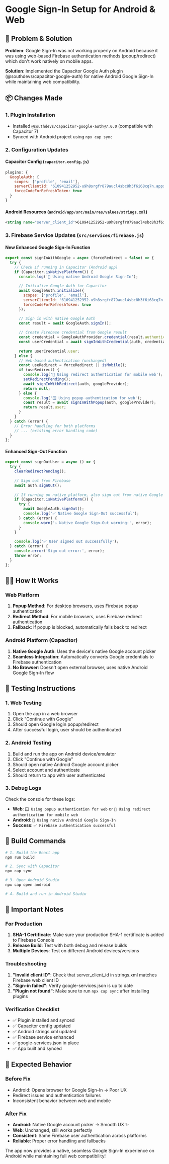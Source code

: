 # Google Sign-In Setup for Android & Web

## 🎯 Problem & Solution

**Problem**: Google Sign-In was not working properly on Android because it was using web-based Firebase authentication methods (popup/redirect) which don't work natively on mobile apps.

**Solution**: Implemented the Capacitor Google Auth plugin (@southdevs/capacitor-google-auth) for native Android Google Sign-In while maintaining web compatibility.

## 📦 Changes Made

### 1. Plugin Installation
- Installed `@southdevs/capacitor-google-auth@7.0.0` (compatible with Capacitor 7)
- Synced with Android project using `npx cap sync`

### 2. Configuration Updates

#### Capacitor Config (`capacitor.config.js`)
```javascript
plugins: {
  GoogleAuth: {
    scopes: ['profile', 'email'],
    serverClientId: '610941252952-u9h8srgfr879aucl4sbc8h3f6i68cq7n.apps.googleusercontent.com',
    forceCodeForRefreshToken: true
  }
}
```

#### Android Resources (`android/app/src/main/res/values/strings.xml`)
```xml
<string name="server_client_id">610941252952-u9h8srgfr879aucl4sbc8h3f6i68cq7n.apps.googleusercontent.com</string>
```

### 3. Firebase Service Updates (`src/services/firebase.js`)

#### New Enhanced Google Sign-In Function
```javascript
export const signInWithGoogle = async (forceRedirect = false) => {
  try {
    // Check if running in Capacitor (Android app)
    if (Capacitor.isNativePlatform()) {
      console.log('🤖 Using native Android Google Sign-In');
      
      // Initialize Google Auth for Capacitor
      await GoogleAuth.initialize({
        scopes: ['profile', 'email'],
        serverClientId: '610941252952-u9h8srgfr879aucl4sbc8h3f6i68cq7n.apps.googleusercontent.com',
        forceCodeForRefreshToken: true
      });

      // Sign in with native Google Auth
      const result = await GoogleAuth.signIn();
      
      // Create Firebase credential from Google result
      const credential = GoogleAuthProvider.credential(result.authentication.idToken);
      const userCredential = await signInWithCredential(auth, credential);
      
      return userCredential.user;
    } else {
      // Web-based authentication (unchanged)
      const useRedirect = forceRedirect || isMobile();
      if (useRedirect) {
        console.log('🔄 Using redirect authentication for mobile web');
        setRedirectPending();
        await signInWithRedirect(auth, googleProvider);
        return null;
      } else {
        console.log('🪟 Using popup authentication for web');
        const result = await signInWithPopup(auth, googleProvider);
        return result.user;
      }
    }
  } catch (error) {
    // Error handling for both platforms
    // ... (existing error handling code)
  }
};
```

#### Enhanced Sign-Out Function
```javascript
export const signOutUser = async () => {
  try {
    clearRedirectPending();
    
    // Sign out from Firebase
    await auth.signOut();
    
    // If running on native platform, also sign out from native Google Auth
    if (Capacitor.isNativePlatform()) {
      try {
        await GoogleAuth.signOut();
        console.log('✅ Native Google Sign-Out successful');
      } catch (error) {
        console.warn('⚠️ Native Google Sign-Out warning:', error);
      }
    }
    
    console.log('✅ User signed out successfully');
  } catch (error) {
    console.error('Sign out error:', error);
    throw error;
  }
};
```

## 🏃‍♂️ How It Works

### Web Platform
1. **Popup Method**: For desktop browsers, uses Firebase popup authentication
2. **Redirect Method**: For mobile browsers, uses Firebase redirect authentication
3. **Fallback**: If popup is blocked, automatically falls back to redirect

### Android Platform (Capacitor)
1. **Native Google Auth**: Uses the device's native Google account picker
2. **Seamless Integration**: Automatically converts Google credentials to Firebase authentication
3. **No Browser**: Doesn't open external browser, uses native Android Google Sign-In flow

## 🧪 Testing Instructions

### 1. Web Testing
1. Open the app in a web browser
2. Click "Continue with Google"
3. Should open Google login popup/redirect
4. After successful login, user should be authenticated

### 2. Android Testing
1. Build and run the app on Android device/emulator
2. Click "Continue with Google"
3. Should open native Android Google account picker
4. Select account and authenticate
5. Should return to app with user authenticated

### 3. Debug Logs
Check the console for these logs:
- **Web**: `🪟 Using popup authentication for web` or `🔄 Using redirect authentication for mobile web`
- **Android**: `🤖 Using native Android Google Sign-In`
- **Success**: `✅ Firebase authentication successful`

## 🔧 Build Commands

```bash
# 1. Build the React app
npm run build

# 2. Sync with Capacitor
npx cap sync

# 3. Open Android Studio
npx cap open android

# 4. Build and run in Android Studio
```

## 🚨 Important Notes

### For Production
1. **SHA-1 Certificate**: Make sure your production SHA-1 certificate is added to Firebase Console
2. **Release Build**: Test with both debug and release builds
3. **Multiple Devices**: Test on different Android devices/versions

### Troubleshooting
1. **"Invalid client ID"**: Check that server_client_id in strings.xml matches Firebase web client ID
2. **"Sign-in failed"**: Verify google-services.json is up to date
3. **"Plugin not found"**: Make sure to run `npx cap sync` after installing plugins

### Verification Checklist
- ✅ Plugin installed and synced
- ✅ Capacitor config updated
- ✅ Android strings.xml updated  
- ✅ Firebase service enhanced
- ✅ google-services.json in place
- ✅ App built and synced

## 🎉 Expected Behavior

### Before Fix
- Android: Opens browser for Google Sign-In → Poor UX
- Redirect issues and authentication failures
- Inconsistent behavior between web and mobile

### After Fix
- **Android**: Native Google account picker → Smooth UX ✨
- **Web**: Unchanged, still works perfectly
- **Consistent**: Same Firebase user authentication across platforms
- **Reliable**: Proper error handling and fallbacks

The app now provides a native, seamless Google Sign-In experience on Android while maintaining full web compatibility!
